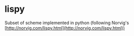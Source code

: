 # lispy
Subset of scheme implemented in python (following Norvig's [http://norvig.com/lispy.html](http://norvig.com/lispy.html))
